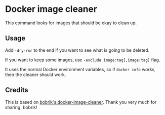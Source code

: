# Docker image cleaner

This command looks for images that should be okay to clean up.

## Usage

Add `-dry-run` to the end if you want to see what is going to be deleted.

If you want to keep some images, use `-exclude image:tag[,image:tag]` flag.

It uses the normal Docker environment variables, so if `docker info` works,
then the cleaner should work.

## Credits

This is based on [bobrik's
docker-image-cleaner](https://github.com/bobrik/docker-image-cleaner). Thank
you very much for sharing, bobrik!
